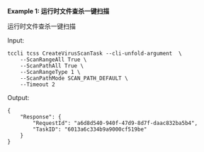 **Example 1: 运行时文件查杀一键扫描**

运行时文件查杀一键扫描

Input: 

```
tccli tcss CreateVirusScanTask --cli-unfold-argument  \
    --ScanRangeAll True \
    --ScanPathAll True \
    --ScanRangeType 1 \
    --ScanPathMode SCAN_PATH_DEFAULT \
    --Timeout 2
```

Output: 
```
{
    "Response": {
        "RequestId": "a6d8d540-940f-47d9-8d7f-daac832ba5b4",
        "TaskID": "6013a6c334b9a9000cf519be"
    }
}
```

